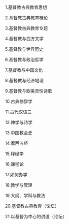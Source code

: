 1.基督教古典教育思想

2.基督教古典教育概论

3.基督教古典教育专题

4.基督教与西方文学

5.基督教与世界历史

6.基督教与政治哲学

7.基督教与中国文化

8.基督教与经济地理

9.基督教与欧美灵性诗歌

10.古典修辞学

11.古代汉语三

12.神学与诗学

13.中国教会史

14.摩西五经 

15.释经学

16.课程论

17.如何办学 

18.教学与管理

19.大纲、学科与教法

20.基督教古典教育（论坛）

21.以基督为中心的讲道（论坛）